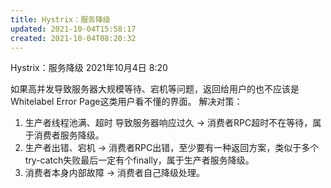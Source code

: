 ```yaml
---
title: Hystrix：服务降级
updated: 2021-10-04T15:58:17
created: 2021-10-04T08:20:32
---
```


Hystrix：服务降级
2021年10月4日
8:20

如果高并发导致服务器大规模等待、宕机等问题，返回给用户的也不应该是Whitelabel Error Page这类用户看不懂的界面。
解决对策：
1.  生产者线程池满、超时 导致服务器响应过久 -\> 消费者RPC超时不在等待，属于消费者服务降级。
2.  生产者出错、宕机 -\> 消费者RPC出错，至少要有一种返回方案，类似于多个try-catch失败最后一定有个finally，属于生产者服务降级。
3.  消费者本身内部故障 -\> 消费者自己降级处理。

